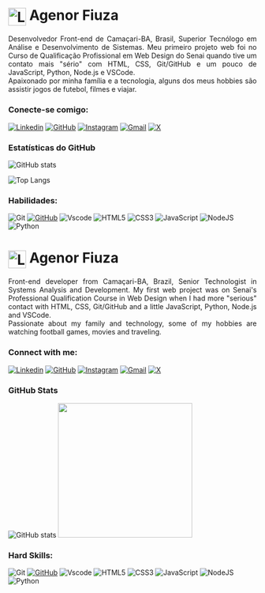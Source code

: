 <!-- pt-br -->
<h1>
    <a href="https://cagenor33.github.io/projetoSenai/index.html">
     <img align="center" alt="Logo Abacaxi Veludo" width="36px" src="https://cagenor33.github.io/projetoSenai/img/logo/logoSite.png"></a>
    <span>Agenor Fiuza</span>
</h1>

<p align="justify">Desenvolvedor Front-end de Camaçari-BA, Brasil, Superior Tecnólogo em Análise e Desenvolvimento de Sistemas. Meu primeiro projeto web foi no Curso de Qualificação Profissional em Web Design do Senai quando tive um contato mais "sério" com HTML, CSS, Git/GitHub e um pouco de JavaScript, Python, Node.js e VSCode. 
<br>
 Apaixonado por minha família e a tecnologia, alguns dos meus hobbies são assistir jogos de futebol, filmes e viajar.</p>

<h3 align="left">Conecte-se comigo:</h3>

[![Linkedin](https://img.shields.io/badge/LinkedIn-800F2F?style=for-the-badge&logo=linkedin&logoColor=white)](https://www.linkedin.com/in/agenor-correia-fiuza-neto-25a07559)
[![GitHub](https://img.shields.io/badge/GitHub-800F2F?style=for-the-badge&logo=github&logoColor=white)](https://github.com/cagenor33)
[![Instagram](https://img.shields.io/badge/Instagram-800F2F?style=for-the-badge&logo=instagram&logoColor=white)](https://www.instagram.com/afiuzane/)
[![Gmail](https://img.shields.io/badge/Gmail-800F2F?style=for-the-badge&logo=gmail&logoColor=white)](cagenor33@gmail.com)
[![X](https://img.shields.io/badge/X-800F2F?style=for-the-badge&logo=x&logoColor=white)](https://twitter.com/afiuzane)

<h3 align="left">Estatísticas do GitHub</h3>

![GitHub stats](https://github-readme-stats-git-masterrstaa-rickstaa.vercel.app/api?username=agenorfiuza&hide_title=true&show_icons=true&include_all_commits=false&count_private=true&line_height=25&&bg_color=800F2F&title_color=FF00F6&text_color=FFF&border_radius=9&border_color=36123c&icon_color=FFF6&theme=jolly)

![Top Langs](https://github-readme-stats-git-masterrstaa-rickstaa.vercel.app/api/top-langs/?username=agenorfiuza&layout=compact&bg_color=800F2F&border_color=36123c&title_color=FFF6&text_color=FFF)

<h3 align="left">Habilidades:</h3>

![Git](https://img.shields.io/badge/GIT-800F2F?style=for-the-badge&logo=git&logoColor=white)
[![GitHub](https://img.shields.io/badge/GitHub-800F2F?style=for-the-badge&logo=github&logoColor=white)](https://github.com/SEUUSERNAME)
![Vscode](https://img.shields.io/badge/Vscode-800F2F?style=for-the-badge&logo=visual-studio-code&logoColor=white)
![HTML5](https://img.shields.io/badge/HTML5-800F2F?style=for-the-badge&logo=html5&logoColor=white)
![CSS3](https://img.shields.io/badge/CSS3-800F2F?style=for-the-badge&logo=css3&logoColor=white)
![JavaScript](https://img.shields.io/badge/JavaScript-800F2F?style=for-the-badge&logo=javascript&logoColor=white)
![NodeJS](https://img.shields.io/badge/node.js-800F2F?style=for-the-badge&logo=node.js&logoColor=white)
![Python](https://img.shields.io/badge/python-800F2F?style=for-the-badge&logo=python&logoColor=white)

## 

<!-- en -->

<h1>
    <a href="https://cagenor33.github.io/projetoSenai/index.html">
     <img align="center" alt="Logo Abacaxi Veludo" width="36px" src="https://cagenor33.github.io/projetoSenai/img/logo/logoSite.png"></a>
    <span>Agenor Fiuza</span>
</h1>

<p align="justify">
Front-end developer from Camaçari-BA, Brazil, Senior Technologist in Systems Analysis and Development. My first web project was on Senai's Professional Qualification Course in Web Design when I had more "serious" contact with HTML, CSS, Git/GitHub and a little JavaScript, Python, Node.js and VSCode.
<br>
 Passionate about my family and technology, some of my hobbies are watching football games, movies and traveling.</p>

<h3 align="left">Connect with me:</h3>

[![Linkedin](https://img.shields.io/badge/LinkedIn-800F2F?style=for-the-badge&logo=linkedin&logoColor=white)](https://www.linkedin.com/in/agenor-correia-fiuza-neto-25a07559)
[![GitHub](https://img.shields.io/badge/GitHub-800F2F?style=for-the-badge&logo=github&logoColor=white)](https://github.com/cagenor33)
[![Instagram](https://img.shields.io/badge/Instagram-800F2F?style=for-the-badge&logo=instagram&logoColor=white)](https://www.instagram.com/afiuzane/)
[![Gmail](https://img.shields.io/badge/Gmail-800F2F?style=for-the-badge&logo=gmail&logoColor=white)](cagenor33@gmail.com)
[![X](https://img.shields.io/badge/X-800F2F?style=for-the-badge&logo=x&logoColor=white)](https://twitter.com/afiuzane)

<h3 align="left">GitHub Stats</h3>

![GitHub stats](https://github-readme-stats-git-masterrstaa-rickstaa.vercel.app/api?username=agenorfiuza&hide_title=true&show_icons=true&include_all_commits=false&count_private=true&line_height=25&&bg_color=800F2F&title_color=FF00F6&text_color=FFF&border_radius=9&border_color=36123c&icon_color=FFF6&theme=jolly)
<img width='272em' src="https://github-readme-stats.vercel.app/api/top-langs/?username=agenorfiuza&langs_count=10&layout=compact&bg_color=800F2F&title_color=FFF6&text_color=FFF&border_radius=9&border_color=36123c&icon_color=FF00F6theme=jolly" />


<h3 align="left">Hard Skills:</h3>

![Git](https://img.shields.io/badge/GIT-800F2F?style=for-the-badge&logo=git&logoColor=white)
[![GitHub](https://img.shields.io/badge/GitHub-800F2F?style=for-the-badge&logo=github&logoColor=white)](https://github.com/SEUUSERNAME)
![Vscode](https://img.shields.io/badge/Vscode-800F2F?style=for-the-badge&logo=visual-studio-code&logoColor=white)
![HTML5](https://img.shields.io/badge/HTML5-800F2F?style=for-the-badge&logo=html5&logoColor=white)
![CSS3](https://img.shields.io/badge/CSS3-800F2F?style=for-the-badge&logo=css3&logoColor=white)
![JavaScript](https://img.shields.io/badge/JavaScript-800F2F?style=for-the-badge&logo=javascript&logoColor=white)
![NodeJS](https://img.shields.io/badge/node.js-800F2F?style=for-the-badge&logo=node.js&logoColor=white)
![Python](https://img.shields.io/badge/python-800F2F?style=for-the-badge&logo=python&logoColor=white)
